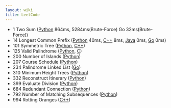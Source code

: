 ```yaml
---
layout: wiki 
title: LeetCode
---
```


- 1 Two Sum ([Python](https://github.com/likejazz/leetcode/blob/master/leetcode/1-two-sum.py) 864ms, 5284ms(Brute-Force) Go 32ms(Brute-Force))
- 14 Longest Common Prefix ([Python](https://github.com/likejazz/leetcode/blob/master/leetcode/14-longest-common-prefix.py) 40ms, [C++](https://github.com/likejazz/leetcode/blob/master/leetcode/14-longest-common-prefix.cpp) 8ms, [Java](https://github.com/likejazz/leetcode/blob/master/leetcode/14-longest-common-prefix.java) 0ms, [Go](https://github.com/likejazz/leetcode/blob/master/leetcode/14-longest-common-prefix.go) 0ms)
- 101 Symmetric Tree ([Python](https://github.com/likejazz/leetcode/blob/master/leetcode/101-symmetric-tree.py), [C++](https://github.com/likejazz/leetcode/blob/master/leetcode/101-symmetric-tree.cpp))
- 125 Valid Palindrome ([Python](https://github.com/likejazz/leetcode/blob/master/leetcode/125-valid-palindrome.py), [C](https://github.com/likejazz/leetcode/blob/master/leetcode/125-valid-palindrome.c))
- 200 Number of Islands ([Python](https://github.com/likejazz/leetcode/blob/master/leetcode/200-number-of-islands.py))
- 207 Course Schedule ([Python](https://github.com/likejazz/leetcode/blob/master/leetcode/207-course-schedule.py))
- 234 Palindrome Linked List ([Go](https://github.com/likejazz/leetcode/blob/master/leetcode/234-palindrome-linked-list.go))
- 310 Minimum Height Trees ([Python](https://github.com/likejazz/leetcode/blob/master/leetcode/310-minimum-height-trees.py))
- 332 Reconstruct Itinerary ([Python](https://github.com/likejazz/leetcode/blob/master/leetcode/332-reconstruct-itinerary.py))
- 399 Evaluate Division ([Python](https://github.com/likejazz/leetcode/blob/master/leetcode/399-evaluate-division.py))
- 684 Redundant Connection ([Python](https://github.com/likejazz/leetcode/blob/master/leetcode/684-redundant-connection.py))
- 792 Number of Matching Subsequences ([Python](https://github.com/likejazz/leetcode/blob/master/leetcode/792-number-of-matching-subsequences.py))
- 994 Rotting Oranges ([C++](https://github.com/likejazz/leetcode/blob/master/leetcode/994-rotting-oranges.cpp))

